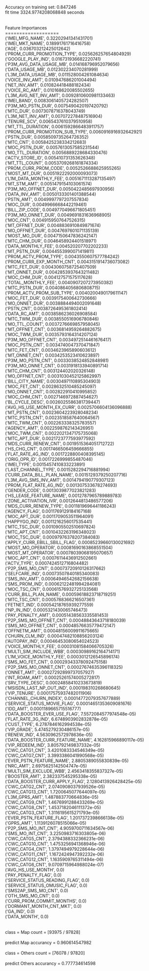 Accuracy on training set: 0.847246<br>fit time 3324.9774208068848 seconds<br><br><br>Feature Importances<br>===================<br>('IMEI_MFG_NAME', 0.32202941341431701)<br>('IMEI_MKT_NAME', 0.18991761716416758)<br>('AGE', 0.036703212425012642)<br>('PROM_CURR_PROMOTION_TYPE', 0.025626257654804929)<br>('GOOGLE_PLAY_IND', 0.016731936682220741)<br>('P3M_AVG_DATA_USAGE_MB', 0.014168796952079656)<br>('DATA_USAGE_MB', 0.012302234070281999)<br>('L3M_DATA_USAGE_MB', 0.011528004261084634)<br>('VOICE_INV_AMT', 0.010947686201004494)<br>('NET_INV_AMT', 0.010824418488182434)<br>('VOICE_RC_AMT', 0.010168620085502655)<br>('L3M_AVG_NET_INV_AMT', 0.0092810600981133463)<br>('IMEI_BAND', 0.0083061405724282507)<br>('P3M_MO_PSTN_DUR', 0.0075490420197420792)<br>('MTC_DUR', 0.0073078716378043749)<br>('L3M_NET_INV_AMT', 0.007072278487516904)<br>('TENURE_SCV', 0.0065437610379510958)<br>('MT_TTL_DURATION', 0.0061592866483911757)<br>('PROM_CURR_PROMOTION_SUB_TYPE', 0.0060916916932642921)<br>('PSTN_DUR', 0.0058509735264726352)<br>('MTC_CNT', 0.0058425238334212683)<br>('MOC_PSTN_DUR', 0.0057613057585231544)<br>('MO_TTL_DURATION', 0.0056889228684330476)<br>('ACTV_STORE_ID', 0.005410731353626348)<br>('MT_TTL_COUNT', 0.0053709268161874334)<br>('PROM_CURR_PROM_CODE', 0.0052526688625955265)<br>('MOST_MT_DUR', 0.0051922292000093073)<br>('L1M_DATA_MONTHLY_FEE', 0.0051671113287135497)<br>('MT_STM_AMT', 0.0051479154103061574)<br>('P3M_MO_OFFNET_DUR', 0.0050422485697930956)<br>('DATA_INV_AMT', 0.0050133301401388544)<br>('PSTN_AMT', 0.0049997797207557834)<br>('MOC_DUR', 0.0049966668442219461)<br>('BILL_ZIP_CODE', 0.0049770496671805451)<br>('P3M_MO_ONNET_DUR', 0.0049691831636968905)<br>('MOC_CNT', 0.0049159507647526315)<br>('MT_OFFNET_DUR', 0.0048836910849871674)<br>('MO_OFFNET_DUR', 0.0047697601071135139)<br>('MOST_MO_DUR', 0.0047150647836242147)<br>('MTC_CHM_DUR', 0.0046458924401518971)<br>('DATA_MONTHLY_FEE', 0.004520207702202233)<br>('MT_PSTN_DUR', 0.0044553990071419811)<br>('PROM_ACTV_PROM_TYPE', 0.0043550607577784242)<br>('PROM_CURR_EXP_MONTH_CNT', 0.0043151914736073082)<br>('MTC_FET_DUR', 0.0043060758725407509)<br>('MT_ONNET_DUR', 0.0042853937643211482)<br>('MOC_CHM_DUR', 0.004127571575117628)<br>('TOTAL_MONTHLY_FEE', 0.0040907207273950382)<br>('MTC_PSTN_DUR', 0.0040864056806808715)<br>('PROM_ACTV_PROM_SUB_TYPE', 0.0040200490179611147)<br>('MOC_FET_DUR', 0.0039175400642730666)<br>('MO_ONNET_DUR', 0.0038884494002091648)<br>('PSTN_CNT', 0.0038726495361802414)<br>('DATA_RC_AMT', 0.0038586236026908584)<br>('MTC_TWM_DUR', 0.0038550516906780846)<br>('MO_TTL_COUNT', 0.0037276669857958045)<br>('MT_OFFNET_CNT', 0.0036814959264882675)<br>('MOC_TWM_DUR', 0.0035793164314207124)<br>('P3M_MO_OFFNET_CNT', 0.0034972514461676417)<br>('MOC_PSTN_CNT', 0.0034740047370471847)<br>('MTC_FET_CNT', 0.0034623965890603612)<br>('MT_ONNET_CNT', 0.0034253523410623897)<br>('P3M_MO_PSTN_CNT', 0.0033038524852848981)<br>('P3M_MO_ONNET_CNT', 0.0031918133940891714)<br>('MTC_CHM_CNT', 0.003124402020326148)<br>('MO_OFFNET_CNT', 0.0031030452125862997)<br>('BILL_CITY_NAME', 0.0030497110895304903)<br>('MOC_FET_CNT', 0.0028632510485245097)<br>('MO_ONNET_CNT', 0.002822910410995852)<br>('MOC_CHM_CNT', 0.0027146972887454627)<br>('BL_CYCLE_DESC', 0.0026025586381739447)<br>('AVG_HS_USE_MONTH_EX_CURR', 0.0025706604136096888)<br>('MT_PSTN_CNT', 0.0023604223928048234)<br>('MTC_PSTN_CNT', 0.0023518587640064567)<br>('MTC_TWM_CNT', 0.002263338325783557)<br>('AGENCY_AMT', 0.0022598762143426951)<br>('MOC_TWM_CNT', 0.0022021347175735068)<br>('MTC_APT_DUR', 0.0021723777593977592)<br>('MDS_CURR_RENEW_CNT', 0.0019515364051712722)<br>('HS_CHG_CNT', 0.0017466506459666855)<br>('FLAT_RATE_4G_IND', 0.0017228800408395145)<br>('ORIG_OPR_ID', 0.0017226999855487046)<br>('IMEI_TYPE', 0.0015457410833223891)<br>('LAST_CHANNEL_TYPE', 0.0015282294716881994)<br>('CURR_DATA_BILL_PLAN_NAME', 0.0015129379250207716)<br>('L3M_AVG_SMS_INV_AMT', 0.0014794190779307123)<br>('PROM_FLAT_RATE_4G_IND', 0.001307533678274693)<br>('GENDER_CODE', 0.0013039877023821283)<br>('HS_LEASE_FEATURE_NAME', 0.0012787965789889783)<br>('ZONE_ACTIVATION_IVR', 0.0012644813486577206)<br>('MDS_CURR_RENEW_TYPE', 0.0011819696441186243)<br>('AGENCY_FLAG', 0.0011769129184167168)<br>('MOC_APT_DUR', 0.0011709053511964091)<br>('HAPPYGO_IND', 0.0011216256017535441)<br>('MTC_TSC_DUR', 0.0010905502510697824)<br>('MTC_APT_CNT', 0.0010432263196348023)<br>('MOC_TSC_DUR', 0.00097976378207384083)<br>('APPLY_CURR_EBILL_SBILL_FLAG', 0.00085239660130021692)<br>('MOST_MO_OPERATOR', 0.00081690163868551504)<br>('MOST_MT_OPERATOR', 0.00078039068195070657)<br>('MOC_APT_CNT', 0.00076114436912502661)<br>('ACTV_TYPE', 0.0007424512716804482)<br>('P2P_SMS_MO_CNT', 0.00073720910126317662)<br>('SELFCARE_IND', 0.00073507840185340083)<br>('SMS_INV_AMT', 0.00064946542682156638)<br>('SMS_PROM_IND', 0.00062122481994284081)<br>('MOC_TSC_CNT', 0.00061576932725133568)<br>('CURR_BILL_PLAN_NAME', 0.00059618823718719251)<br>('MTC_TSC_CNT', 0.0005788366216507361)<br>('FETNET_IND', 0.00054218765939277559)<br>('NP_IN_IND', 0.0005321430065746473)<br>('PAY_PENALTY_AMT', 0.00051438563335581453)<br>('P2P_SMS_MO_OFFNET_CNT', 0.00048843643718180039)<br>('SMS_MO_OFFNET_CNT', 0.00048576635779472147)<br>('OFFNETM_AMT', 0.00048156009911675665)<br>('CHURN_CLM_IND', 0.00047482108856203124)<br>('AUTOPAY_IND', 0.00046453080654024523)<br>('VOICE_MONTHLY_FEE', 0.00031081584066705326)<br>('MULTI_SIM_INCLUDE_WBB', 0.00030989162164714171)<br>('L1M_VOICE_MONTHLY_FEE', 0.0003012126545896174)<br>('SMS_MO_FET_CNT', 0.00029343378092475158)<br>('P2P_SMS_MO_ONNET_CNT', 0.00027674635396118325)<br>('ONNET_AMT', 0.00027292899737057927)<br>('INT_ROAM_AMT', 0.00025261574005272817)<br>('SRV_TYPE_DESC', 0.00024858410233673819)<br>('MSISDN_LAST_NP_OUT_IND', 0.000198310268680645)<br>('VIP_TENURE', 0.00017575937482011906)<br>('CHANNEL_CHURN_INDEX', 0.00014772079357677889)<br>('SERVICE_STATUS_MOVIE_FLAG', 0.00014651353609081676)<br>('IDD_AMT', 0.0001189665715516777)<br>('DATA_BOOSTER_EVER_USE_FLAG', 7.5572084577974548e-05)<br>('FLAT_RATE_3G_IND', 6.6748903902832878e-05)<br>('CUST_TYPE', 6.2787846162994538e-05)<br>('VIP_GRADE', 5.4745279230486157e-05)<br>('RENEW_IND', 4.5630962572978636e-05)<br>('DATA_BOOSTER_CURR_FEATURE_NAME', 4.162815966890117e-05)<br>('VIP_REDEEM_IND', 3.805792149837332e-05)<br>('CWC_CATG1_CNT', 3.4201083334546349e-05)<br>('CWC_CATG7_CNT', 3.3993386041990568e-05)<br>('EVER_PSTN_FEATURE_NAME', 2.8805389055830839e-05)<br>('NRC_AMT', 2.6975625142504747e-05)<br>('MULTI_SIM_EXCLUDE_WBB', 2.4563418355837327e-05)<br>('BOOSTER_AMT', 2.382337545295338e-05)<br>('DATA_BOOSTER_CURR_APPLY_FLAG', 2.1280413926428425e-05)<br>('CWC_CATG2_CNT', 2.0740908037939526e-05)<br>('CWC_CATG13_CNT', 1.7200645077644097e-05)<br>('L3M_GPRS_AMT', 1.487883770664836e-05)<br>('CWC_CATG9_CNT', 1.4676991288433269e-05)<br>('CWC_CATG8_CNT', 1.4537182046111372e-05)<br>('CWC_CATG3_CNT', 1.3116195615271793e-05)<br>('EVER_PSTN_FEATURE_FLAG', 1.2017372398666138e-05)<br>('GPRS_AMT', 1.1139126078515066e-05)<br>('P2P_SMS_MO_INT_CNT', 4.9059700711634567e-06)<br>('SMS_MO_INT_CNT', 3.2250983716303805e-06)<br>('CWC_CATG5_CNT', 2.3794388332366231e-06)<br>('CWC_CATG10_CNT', 1.4753256941368946e-06)<br>('CWC_CATG4_CNT', 1.3797494979228644e-06)<br>('CWC_CATG11_CNT', 1.1672424947392232e-06)<br>('CWC_CATG12_CNT', 1.1635909765311494e-06)<br>('CWC_CATG6_CNT', 9.0709715964988024e-07)<br>('AVG_HS_USE_MONTH', 0.0)<br>('PAY_PENALTY_FLAG', 0.0)<br>('SERVICE_STATUS_READING_FLAG', 0.0)<br>('SERVICE_STATUS_OMUSIC_FLAG', 0.0)<br>('SMS2AP_SMS_MO_CNT', 0.0)<br>('OTH_SMS_MO_CNT', 0.0)<br>('CURR_PROM_COMMIT_MONTHS', 0.0)<br>('DORMANT_MONTH_CNT_MKT', 0.0)<br>('GA_IND', 0.0)<br>('DATA_MONTH', 0.0)<br><br><br>class = Map count = [93975 / 97828]<br><br>predict Map accurancy = 0.960614547982<br><br>class = Others count = [76078 / 97820]<br><br>predict Others accurancy = 0.777734614598